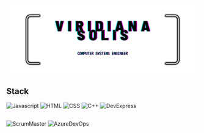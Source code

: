 ![Banner2](https://github.com/DianaSOLher/DianaSOLher/blob/2a8dd243f349821aeccd1cd69b2658ecc2d0022c/%26brie.png)

## Stack 

![Javascript](https://img.shields.io/badge/JavaScript-FFD700?style=for-the-badge) ![HTML](https://img.shields.io/badge/HTML-FF4500?style=for-the-badge) ![CSS](https://img.shields.io/badge/CSS-0000FF?style=for-the-badge) ![C++](https://img.shields.io/badge/C%2B%2B-6495ED?style=for-the-badge) ![DevExpress](https://img.shields.io/badge/DevExpress-FF8C00?style=for-the-badge) 



## 
![ScrumMaster](https://img.shields.io/badge/Scrum%20Master-8B008B?style=for-the-badge) ![AzureDevOps](https://img.shields.io/badge/Azure_DevOps-483D8B?style=for-the-badge)


<!--
**DianaSOLher/DianaSOLher** is a ✨ _special_ ✨ repository because its `README.md` (this file) appears on your GitHub profile.

Here are some ideas to get you started:

- 🔭 I’m currently working on ...
- 🌱 I’m currently learning ...
- 👯 I’m looking to collaborate on ...
- 🤔 I’m looking for help with ...
- 💬 Ask me about ...
- 📫 How to reach me: ...
- 😄 Pronouns: ...
- ⚡ Fun fact: ...
-->
